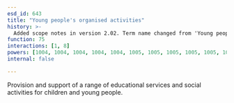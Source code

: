 ```yaml
---
esd_id: 643
title: "Young people's organised activities"
history: >-
  Added scope notes in version 2.02. Term name changed from 'Young people's organised activities' to 'Children and young people - organised activities' in version 3.00. Name changed to 'Young people's organised activities' in version 4.00.
function: 75
interactions: [1, 8]
powers: [1004, 1004, 1004, 1004, 1004, 1005, 1005, 1005, 1005, 1005, 1006, 1006, 1006, 1006, 1006, 1006, 1007, 1007, 1007, 1007, 1007]
internal: false

---
```


Provision and support of a range of educational services and social activities for children and young people.

